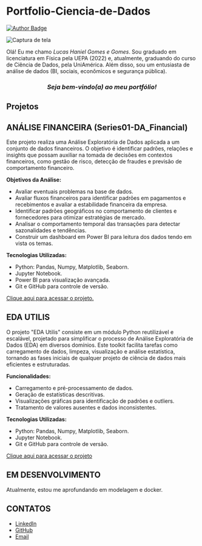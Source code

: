 # Portfolio-Ciencia-de-Dados

<a href="https://www.linkedin.com/in/hanielgomes/" target="_blank">
  <img src="https://img.shields.io/badge/author-hanielgomes-4F8A8B?style=flat&labelColor=F2B872&color=456173&borderRadius=20" alt="Author Badge">
</a>

![Captura de tela](Imagens/Capa_do_Portfólio.png)

Olá! Eu me chamo *Lucas Haniel Gomes e Gomes*. Sou graduado em licenciatura em Física pela UEPA (2022) e, atualmente, graduando do curso de Ciência de Dados, pela UniAmérica. Além disso, sou um entusiasta de análise de dados (BI, sociais, econômicos e segurança pública). 
<h3 align="center">
  <em><strong>Seja bem-vindo(a) ao meu portfólio!</strong></em>
</h3>

## Projetos

## ANÁLISE FINANCEIRA (Series01-DA_Financial)
Este projeto realiza uma Análise Exploratória de Dados aplicada a um conjunto de dados financeiros. O objetivo é identificar padrões, relações e insights que possam auxiliar na tomada de decisões em contextos financeiros, como gestão de risco, detecção de fraudes e previsão de comportamento financeiro.​

**Objetivos da Análise:**

- Avaliar eventuais problemas na base de dados.
- Avaliar fluxos financeiros para identificar padrões em pagamentos e recebimentos e avaliar a estabilidade financeira da empresa.​
- Identificar padrões geográficos no comportamento de clientes e fornecedores para otimizar estratégias de mercado.​
- Analisar o comportamento temporal das transações para detectar sazonalidades e tendências.​
- Construir um dashboard em Power BI para leitura dos dados tendo em vista os temas.

**Tecnologias Utilizadas:**

- Python: Pandas, Numpy, Matplotlib, Seaborn.
- Jupyter Notebook.​
- Power BI para visualização avançada.​
- Git e GitHub para controle de versão.​

[Clique aqui para acessar o projeto.](https://github.com/Haniel-G/Series01-DA_Financial)

## EDA UTILIS 
O projeto "EDA Utilis" consiste em um módulo Python reutilizável e escalável, projetado para simplificar o processo de Análise Exploratória de Dados (EDA) em diversos domínios. Este toolkit facilita tarefas como carregamento de dados, limpeza, visualização e análise estatística, tornando as fases iniciais de qualquer projeto de ciência de dados mais eficientes e estruturadas.​

**Funcionalidades:**

- Carregamento e pré-processamento de dados.​
- Geração de estatísticas descritivas.​
- Visualizações gráficas para identificação de padrões e outliers.​
- Tratamento de valores ausentes e dados inconsistentes.​

**Tecnologias Utilizadas:**

- Python: Pandas, Numpy, Matplotlib, Seaborn.​
- Jupyter Notebook.​
- Git e GitHub para controle de versão.​

[Clique aqui para acessar o projeto](https://github.com/Haniel-G/EDA_Utilis)

## EM DESENVOLVIMENTO
Atualmente, estou me aprofundando em modelagem e docker. 

## CONTATOS
- [LinkedIn](https://www.linkedin.com/in/hanielgomes/)
- [GitHub](https://github.com/Haniel-G)
- [Email](fis.haniel@hotmail.com)
